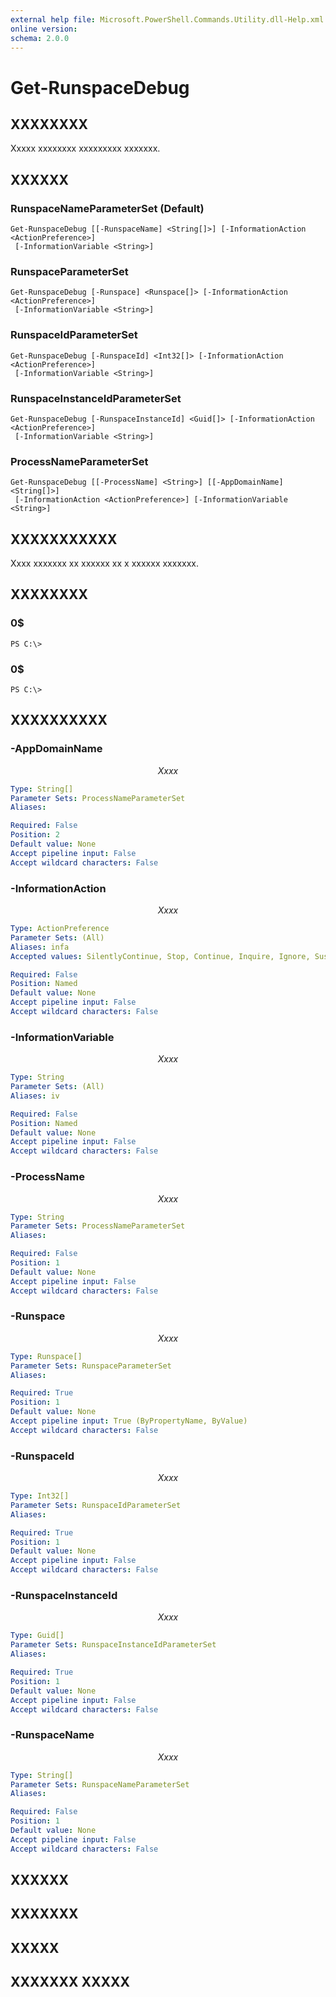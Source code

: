 ```yaml
---
external help file: Microsoft.PowerShell.Commands.Utility.dll-Help.xml
online version: 
schema: 2.0.0
---
```


# Get-RunspaceDebug
## XXXXXXXX
Xxxxx xxxxxxxx xxxxxxxxx xxxxxxx.

## XXXXXX

### RunspaceNameParameterSet (Default)
```
Get-RunspaceDebug [[-RunspaceName] <String[]>] [-InformationAction <ActionPreference>]
 [-InformationVariable <String>]
```

### RunspaceParameterSet
```
Get-RunspaceDebug [-Runspace] <Runspace[]> [-InformationAction <ActionPreference>]
 [-InformationVariable <String>]
```

### RunspaceIdParameterSet
```
Get-RunspaceDebug [-RunspaceId] <Int32[]> [-InformationAction <ActionPreference>]
 [-InformationVariable <String>]
```

### RunspaceInstanceIdParameterSet
```
Get-RunspaceDebug [-RunspaceInstanceId] <Guid[]> [-InformationAction <ActionPreference>]
 [-InformationVariable <String>]
```

### ProcessNameParameterSet
```
Get-RunspaceDebug [[-ProcessName] <String>] [[-AppDomainName] <String[]>]
 [-InformationAction <ActionPreference>] [-InformationVariable <String>]
```

## XXXXXXXXXXX
Xxxx xxxxxxx xx xxxxxx xx x xxxxxx xxxxxxx.

## XXXXXXXX

### 0$
```
PS C:\>
```

### 0$
```
PS C:\>
```

## XXXXXXXXXX

### -AppDomainName
$$Xxxx$$

```yaml
Type: String[]
Parameter Sets: ProcessNameParameterSet
Aliases: 

Required: False
Position: 2
Default value: None
Accept pipeline input: False
Accept wildcard characters: False
```

### -InformationAction
$$Xxxx$$

```yaml
Type: ActionPreference
Parameter Sets: (All)
Aliases: infa
Accepted values: SilentlyContinue, Stop, Continue, Inquire, Ignore, Suspend

Required: False
Position: Named
Default value: None
Accept pipeline input: False
Accept wildcard characters: False
```

### -InformationVariable
$$Xxxx$$

```yaml
Type: String
Parameter Sets: (All)
Aliases: iv

Required: False
Position: Named
Default value: None
Accept pipeline input: False
Accept wildcard characters: False
```

### -ProcessName
$$Xxxx$$

```yaml
Type: String
Parameter Sets: ProcessNameParameterSet
Aliases: 

Required: False
Position: 1
Default value: None
Accept pipeline input: False
Accept wildcard characters: False
```

### -Runspace
$$Xxxx$$

```yaml
Type: Runspace[]
Parameter Sets: RunspaceParameterSet
Aliases: 

Required: True
Position: 1
Default value: None
Accept pipeline input: True (ByPropertyName, ByValue)
Accept wildcard characters: False
```

### -RunspaceId
$$Xxxx$$

```yaml
Type: Int32[]
Parameter Sets: RunspaceIdParameterSet
Aliases: 

Required: True
Position: 1
Default value: None
Accept pipeline input: False
Accept wildcard characters: False
```

### -RunspaceInstanceId
$$Xxxx$$

```yaml
Type: Guid[]
Parameter Sets: RunspaceInstanceIdParameterSet
Aliases: 

Required: True
Position: 1
Default value: None
Accept pipeline input: False
Accept wildcard characters: False
```

### -RunspaceName
$$Xxxx$$

```yaml
Type: String[]
Parameter Sets: RunspaceNameParameterSet
Aliases: 

Required: False
Position: 1
Default value: None
Accept pipeline input: False
Accept wildcard characters: False
```

## XXXXXX

## XXXXXXX

## XXXXX

## XXXXXXX XXXXX

